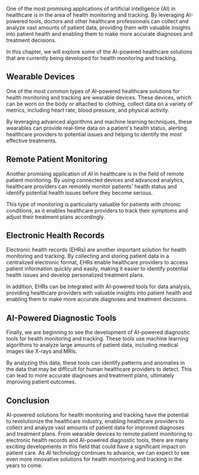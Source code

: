 
One of the most promising applications of artificial intelligence (AI) in healthcare is in the area of health monitoring and tracking. By leveraging AI-powered tools, doctors and other healthcare professionals can collect and analyze vast amounts of patient data, providing them with valuable insights into patient health and enabling them to make more accurate diagnoses and treatment decisions.

In this chapter, we will explore some of the AI-powered healthcare solutions that are currently being developed for health monitoring and tracking.

Wearable Devices
----------------

One of the most common types of AI-powered healthcare solutions for health monitoring and tracking are wearable devices. These devices, which can be worn on the body or attached to clothing, collect data on a variety of metrics, including heart rate, blood pressure, and physical activity.

By leveraging advanced algorithms and machine learning techniques, these wearables can provide real-time data on a patient's health status, alerting healthcare providers to potential issues and helping to identify the most effective treatments.

Remote Patient Monitoring
-------------------------

Another promising application of AI in healthcare is in the field of remote patient monitoring. By using connected devices and advanced analytics, healthcare providers can remotely monitor patients' health status and identify potential health issues before they become serious.

This type of monitoring is particularly valuable for patients with chronic conditions, as it enables healthcare providers to track their symptoms and adjust their treatment plans accordingly.

Electronic Health Records
-------------------------

Electronic health records (EHRs) are another important solution for health monitoring and tracking. By collecting and storing patient data in a centralized electronic format, EHRs enable healthcare providers to access patient information quickly and easily, making it easier to identify potential health issues and develop personalized treatment plans.

In addition, EHRs can be integrated with AI-powered tools for data analysis, providing healthcare providers with valuable insights into patient health and enabling them to make more accurate diagnoses and treatment decisions.

AI-Powered Diagnostic Tools
---------------------------

Finally, we are beginning to see the development of AI-powered diagnostic tools for health monitoring and tracking. These tools use machine learning algorithms to analyze large amounts of patient data, including medical images like X-rays and MRIs.

By analyzing this data, these tools can identify patterns and anomalies in the data that may be difficult for human healthcare providers to detect. This can lead to more accurate diagnoses and treatment plans, ultimately improving patient outcomes.

Conclusion
----------

AI-powered solutions for health monitoring and tracking have the potential to revolutionize the healthcare industry, enabling healthcare providers to collect and analyze vast amounts of patient data for improved diagnoses and treatment plans. From wearable devices to remote patient monitoring to electronic health records and AI-powered diagnostic tools, there are many exciting developments in this field that could have a significant impact on patient care. As AI technology continues to advance, we can expect to see even more innovative solutions for health monitoring and tracking in the years to come.
